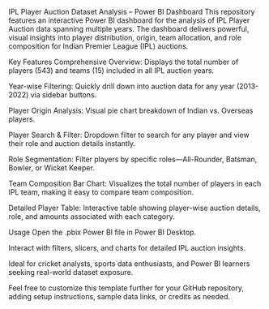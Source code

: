 IPL Player Auction Dataset Analysis – Power BI Dashboard
This repository features an interactive Power BI dashboard for the analysis of IPL Player Auction data spanning multiple years. The dashboard delivers powerful, visual insights into player distribution, origin, team allocation, and role composition for Indian Premier League (IPL) auctions.

Key Features
Comprehensive Overview: Displays the total number of players (543) and teams (15) included in all IPL auction years.

Year-wise Filtering: Quickly drill down into auction data for any year (2013-2022) via sidebar buttons.

Player Origin Analysis: Visual pie chart breakdown of Indian vs. Overseas players.

Player Search & Filter: Dropdown filter to search for any player and view their role and auction details instantly.

Role Segmentation: Filter players by specific roles—All-Rounder, Batsman, Bowler, or Wicket Keeper.

Team Composition Bar Chart: Visualizes the total number of players in each IPL team, making it easy to compare team composition.

Detailed Player Table: Interactive table showing player-wise auction details, role, and amounts associated with each category.

Usage
Open the .pbix Power BI file in Power BI Desktop.

Interact with filters, slicers, and charts for detailed IPL auction insights.

Ideal for cricket analysts, sports data enthusiasts, and Power BI learners seeking real-world dataset exposure.

Feel free to customize this template further for your GitHub repository, adding setup instructions, sample data links, or credits as needed.
